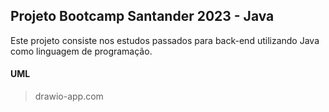 ## Projeto Bootcamp Santander 2023 - Java

Este projeto consiste nos estudos passados para back-end 
utilizando Java como linguagem de programação.

#### UML

> drawio-app.com
